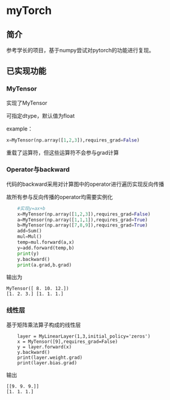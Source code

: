 # myTorch

## 简介

参考学长的项目，基于numpy尝试对pytorch的功能进行复现。

## 已实现功能

### MyTensor

实现了MyTensor

可指定dtype，默认值为float

example：

```python
x=MyTensor(np.array([1,2,3]),requires_grad=False)
```

重载了运算符，但这些运算符不会参与grad计算

### Operator与backward

代码的backward采用对计算图中的operator进行遍历实现反向传播

故所有参与反向传播的operator均需要实例化

```python
    #实现y=ax+b
    x=MyTensor(np.array([1,2,3]),requires_grad=False)
    a=MyTensor(np.array([1,1,1]),requires_grad=True)
    b=MyTensor(np.array([7,8,9]),requires_grad=True)
    add=Sum()
    mul=Mul()
    temp=mul.forward(a,x)
    y=add.forward(temp,b)
    print(y)
    y.backward()
    print(a.grad,b.grad)
```

输出为

```shell
MyTensor([ 8. 10. 12.])
[1. 2. 3.] [1. 1. 1.]
```

### 线性层

基于矩阵乘法算子构成的线性层

```
    layer = MyLinearLayer(1,3,initial_policy='zeros')
    x = MyTensor([9],requires_grad=False)
    y = layer.forward(x)
    y.backward()
    print(layer.weight.grad)
    print(layer.bias.grad)
```

输出

```
[[9. 9. 9.]]
[1. 1. 1.]
```

